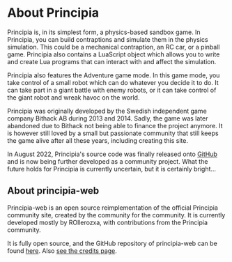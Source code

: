 # About Principia
Principia is, in its simplest form, a physics-based sandbox game. In Principia, you can build contraptions and simulate them in the physics simulation. This could be a mechanical contraption, an RC car, or a pinball game. Principia also contains a LuaScript object which allows you to write and create Lua programs that can interact with and affect the simulation.

Principia also features the Adventure game mode. In this game mode, you take control of a small robot which can do whatever you decide it to do. It can take part in a giant battle with enemy robots, or it can take control of the giant robot and wreak havoc on the world.

Principia was originally developed by the Swedish independent game company Bithack AB during 2013 and 2014. Sadly, the game was later abandoned due to Bithack not being able to finance the project anymore. It is however still loved by a small but passionate community that still keeps the game alive after all these years, including creating this site.

In August 2022, Principia's source code was finally released onto [GitHub](https://github.com/Bithack/principia) and is now being further developed as a community project. What the future holds for Principia is currently uncertain, but it is certainly bright...

## About principia-web
Principia-web is an open source reimplementation of the official Principia community site, created by the community for the community. It is currently developed mostly by ROllerozxa, with contributions from the Principia community.

It is fully open source, and the GitHub repository of principia-web can be found [here](https://github.com/principia-preservation-project/principia-web). Also [see the credits page](/credits).